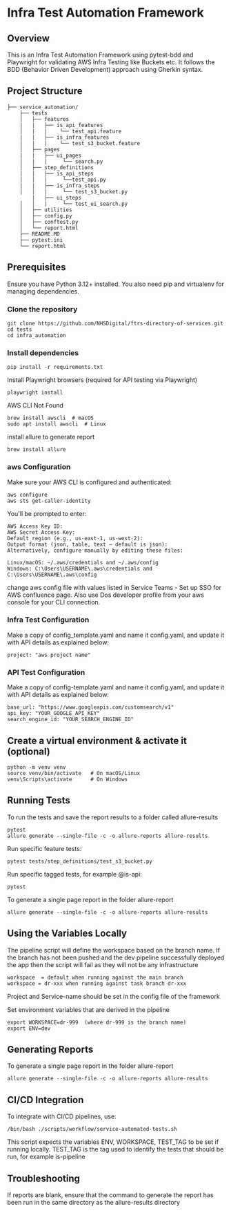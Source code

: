 # Infra Test Automation Framework

## Overview

This is an Infra Test Automation Framework using pytest-bdd and Playwright for validating AWS Infra Testing like Buckets etc. It follows the BDD (Behavior Driven Development) approach using Gherkin syntax.

## Project Structure

```
├── service_automation/
    ├── tests
    │   ├── features
    |   |   ├── is_api_features
    │   |   |    └── test_api.feature
    |   |   ├── is_infra_features
    │   |   |    └── test_s3_bucket.feature
    │   ├── pages
    |   |   ├── ui_pages
    │   |   |     └── search.py
    │   ├── step_definitions
    |   |   ├── is_api_steps
    │   │   |     └──test_api.py
    |   |   ├── is_infra_steps
    │   │   |     └── test_s3_bucket.py
        |   ├── ui_steps
    │   │   |     └── test_ui_search.py
    │   ├── utilities
    │   ├── config.py
    │   ├── conftest.py
    │   └── report.html
    ├── README.MD
    ├── pytest.ini
    └── report.html

```

## Prerequisites

Ensure you have Python 3.12+ installed. You also need pip and virtualenv for managing dependencies.

### Clone the repository

```
git clone https://github.com/NHSDigital/ftrs-directory-of-services.git
cd tests
cd infra_automation
```

### Install dependencies

```
pip install -r requirements.txt
```
Install Playwright browsers (required for API testing via Playwright)

```
playwright install
```

AWS CLI Not Found
```
brew install awscli  # macOS
sudo apt install awscli  # Linux
```

install allure to generate report
```
brew install allure
```

### aws Configuration
Make sure your AWS CLI is configured and authenticated:
```
aws configure
aws sts get-caller-identity
```
You'll be prompted to enter:
```
AWS Access Key ID:
AWS Secret Access Key:
Default region (e.g., us-east-1, us-west-2):
Output format (json, table, text – default is json):
Alternatively, configure manually by editing these files:
```

```
Linux/macOS: ~/.aws/credentials and ~/.aws/config
Windows: C:\Users\USERNAME\.aws\credentials and C:\Users\USERNAME\.aws\config
```

change aws config file with values listed in Service Teams - Set up SSO for AWS confluence page. Also use Dos developer profile from your aws console for your CLI connection.

### Infra Test Configuration

Make a copy of config_template.yaml and name it config.yaml, and update it with API details as explained below:
```
project: "aws project name"
```

### API Test Configuration

Make a copy of config-template.yaml and name it config.yaml, and update it with API details as explained below:
```
base_url: "https://www.googleapis.com/customsearch/v1"
api_key: "YOUR_GOOGLE_API_KEY"
search_engine_id: "YOUR_SEARCH_ENGINE_ID"
```

## Create a virtual environment & activate it (optional)

```
python -m venv venv
source venv/bin/activate   # On macOS/Linux
venv\Scripts\activate      # On Windows
```

## Running Tests

To run the tests and save the report results to a folder called allure-results
```
pytest
allure generate --single-file -c -o allure-reports allure-results
```
Run specific feature tests:
```
pytest tests/step_definitions/test_s3_bucket.py
```
Run specific tagged tests, for example @is-api:
```
pytest
```
To generate a single page report in the folder allure-report
```
allure generate --single-file -c -o allure-reports allure-results
```

## Using the Variables Locally

The pipeline script will define the workspace based on the branch name. If the branch has not been pushed and the dev pipeline successfully deployed the app then the script will fail as they will not be any infrastructure

```
workspace  = default when running against the main branch
workspace = dr-xxx when running against task branch dr-xxx
```

Project and Service-name should be set in the config file of the framework

Set environment variables that are derived in the pipeline
```
export WORKSPACE=dr-999  (where dr-999 is the branch name)
export ENV=dev
```

## Generating Reports

To generate a single page report in the folder allure-report
```
allure generate --single-file -c -o allure-reports allure-results
```

## CI/CD Integration

To integrate with CI/CD pipelines, use:

```
/bin/bash ./scripts/workflow/service-automated-tests.sh
```
This script expects the variables ENV, WORKSPACE, TEST_TAG to be set if running locally.
TEST_TAG is the tag used to identify the tests that should be run, for example is-pipeline


## Troubleshooting
If reports are blank, ensure that the command to generate the report has been run in the same directory as the allure-results directory
